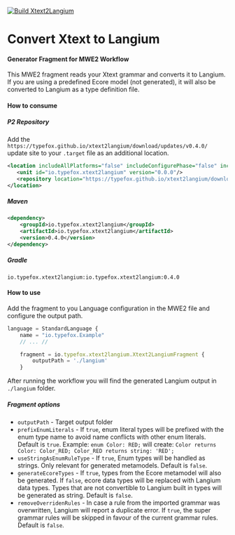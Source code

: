 [![Build Xtext2Langium](https://github.com/TypeFox/xtext2langium/actions/workflows/main.yml/badge.svg)](https://github.com/TypeFox/xtext2langium/actions/workflows/main.yml)

# Convert Xtext to Langium

#### Generator Fragment for MWE2 Workflow

This MWE2 fragment reads your Xtext grammar and converts it to Langium.
If you are using a predefined Ecore model (not generated), it will also be converted to Langium as a type definition file. 


#### How to consume

##### P2 Repository
Add the `https://typefox.github.io/xtext2langium/download/updates/v0.4.0/` update site to your `.target` file as an additional location.

```xml
<location includeAllPlatforms="false" includeConfigurePhase="false" includeMode="planner" includeSource="true" type="InstallableUnit">
   <unit id="io.typefox.xtext2langium" version="0.0.0"/>
   <repository location="https://typefox.github.io/xtext2langium/download/updates/v0.4.0/"/>
</location>
```

##### Maven

```xml
<dependency>
    <groupId>io.typefox.xtext2langium</groupId>
    <artifactId>io.typefox.xtext2langium</artifactId>
    <version>0.4.0</version>
</dependency>
```

##### Gradle

```
io.typefox.xtext2langium:io.typefox.xtext2langium:0.4.0
```


#### How to use

Add the fragment to you Language configuration in the MWE2 file and
configure the output path.

```js
language = StandardLanguage {
    name = "io.typefox.Example"
    // ... //

    fragment = io.typefox.xtext2langium.Xtext2LangiumFragment {
        outputPath = './langium'
    }
```

After running the workflow you will find the generated Langium output in `./langium` folder.

##### Fragment options


- `outputPath` - Target output folder
- `prefixEnumLiterals` - If `true`, enum literal types will be prefixed with the enum type name to avoid name conflicts with other enum literals. Default is `true`. Example: `enum Color: RED;` will create: `Color returns Color: Color_RED; Color_RED returns string: 'RED';`
- `useStringAsEnumRuleType` - If `true`, Enum types will be handled as strings. Only relevant for generated metamodels. Default is `false`.
- `generateEcoreTypes` - If `true`, types from the Ecore metamodel will also be generated. If `false`, ecore data types will be replaced with Langium data types. Types that are not convertible to Langium built in types will be generated as string. Default is `false`.
- `removeOverridenRules` - In case a rule from the imported grammar was overwritten, Langium will report a duplicate error. If `true`, the super grammar rules will be skipped in favour of the current grammar rules. Default is `false`.
